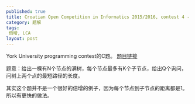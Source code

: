 ```yaml
---
published: true
title: Croatian Open Competition in Informatics 2015/2016, contest 4 - Chewbacca
category: 题解
tags:
 倍增, LCA
layout: post
---
```

York University programming contest的C题。
[题目链接](https://open.kattis.com/problems/chewbacca)

题意：给出一棵有N个节点的满树，每个节点最多有K个子节点，给出Q个询问，问树上两个点的最短路径的长度。

其实这个题并不是一个很好的倍增的例子，因为每个节点到子节点的距离都是1。所以有更快的做法。